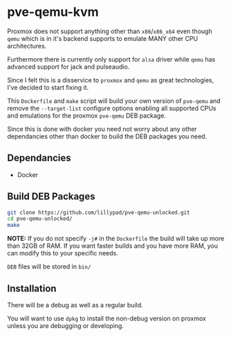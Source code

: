 # pve-qemu-kvm

Proxmox does not support anything other than `x86`/`x86_x64` even though `qemu` which is in it's backend supports to emulate MANY other CPU architectures.

Furthermore there is currently only support for `alsa` driver while `qemu` has advanced support for jack and pulseaudio.

Since I felt this is a disservice to `proxmox` and `qemu` as great technologies, I've decided to start fixing it.

This `Dockerfile` and `make` script will build your own version of `pve-qemu` and remove the `--target-list` configure options enabling all supported CPUs and emulations for the proxmox `pve-qemu` DEB package.

Since this is done with docker you need not worry about any other dependancies other than docker to build the DEB packages you need.

## Dependancies
- Docker

## Build DEB Packages
```bash
git clone https://github.com/lillypad/pve-qemu-unlocked.git
cd pve-qemu-unlocked/
make
```

__NOTE:__ If you do not specify `-j#` in the `Dockerfile` the build will take up more than 32GB of RAM. If you want faster builds and you have more RAM, you can modify this to your specific needs.

`DEB` files will be stored in `bin/`

## Installation

There will be a debug as well as a regular build.

You will want to use `dpkg` to install the non-debug version on proxmox unless you are debugging or developing.

